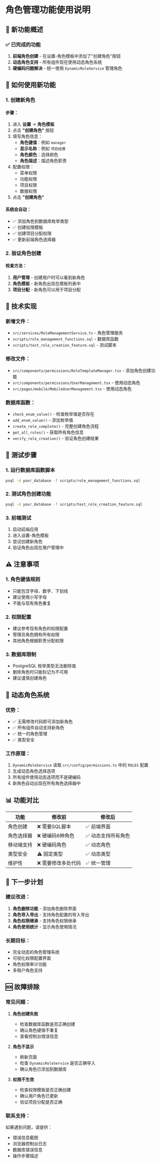 # 角色管理功能使用说明

## 🎉 新功能概述

### ✅ 已完成的功能

1. **前端角色创建** - 在设置-角色模板中添加了"创建角色"按钮
2. **动态角色支持** - 所有组件现在使用动态角色系统
3. **硬编码问题解决** - 统一使用 `DynamicRoleService` 管理角色

## 🚀 如何使用新功能

### 1. 创建新角色

#### 步骤：
1. 进入 **设置** → **角色模板**
2. 点击 **"创建角色"** 按钮
3. 填写角色信息：
   - **角色键值**：例如 `manager`
   - **显示名称**：例如 `项目经理`
   - **角色颜色**：选择颜色
   - **角色描述**：描述角色职责
4. 配置权限：
   - 菜单权限
   - 功能权限
   - 项目权限
   - 数据权限
5. 点击 **"创建角色"**

#### 系统会自动：
- ✅ 添加角色到数据库枚举类型
- ✅ 创建权限模板
- ✅ 创建项目分配权限
- ✅ 更新前端角色选择器

### 2. 验证角色创建

#### 检查方法：
1. **用户管理** - 创建用户时可以看到新角色
2. **角色模板** - 新角色出现在模板列表中
3. **项目分配** - 新角色可以用于项目分配

## 🔧 技术实现

### 新增文件：
- `src/services/RoleManagementService.ts` - 角色管理服务
- `scripts/role_management_functions.sql` - 数据库函数
- `scripts/test_role_creation_feature.sql` - 测试脚本

### 修改文件：
- `src/components/permissions/RoleTemplateManager.tsx` - 添加角色创建功能
- `src/components/permissions/UserManagement.tsx` - 使用动态角色
- `src/pages/mobile/MobileUserManagement.tsx` - 使用动态角色

### 数据库函数：
- `check_enum_value()` - 检查枚举值是否存在
- `add_enum_value()` - 添加枚举值
- `create_role_complete()` - 完整创建角色流程
- `get_all_roles()` - 获取所有角色信息
- `verify_role_creation()` - 验证角色创建结果

## 🧪 测试步骤

### 1. 运行数据库函数脚本
```bash
psql -d your_database -f scripts/role_management_functions.sql
```

### 2. 测试角色创建功能
```bash
psql -d your_database -f scripts/test_role_creation_feature.sql
```

### 3. 前端测试
1. 启动前端应用
2. 进入设置-角色模板
3. 尝试创建新角色
4. 验证角色出现在用户管理中

## ⚠️ 注意事项

### 1. 角色键值规则
- 只能包含字母、数字、下划线
- 建议使用小写字母
- 不能与现有角色重复

### 2. 权限配置
- 建议参考现有角色的权限配置
- 管理员角色拥有所有权限
- 其他角色根据职责分配权限

### 3. 数据库限制
- PostgreSQL 枚举类型无法删除值
- 删除角色时只能标记为不可用
- 建议谨慎创建角色

## 🔄 动态角色系统

### 优势：
- ✅ 无需修改代码即可添加新角色
- ✅ 所有组件自动支持新角色
- ✅ 统一的角色管理
- ✅ 类型安全

### 工作原理：
1. `DynamicRoleService` 读取 `src/config/permissions.ts` 中的 `ROLES` 配置
2. 生成动态角色选择选项
3. 所有组件使用动态选项而不是硬编码
4. 新角色自动出现在所有角色选择器中

## 📊 功能对比

| 功能 | 修改前 | 修改后 |
|------|--------|--------|
| 角色创建 | ❌ 需要SQL脚本 | ✅ 前端界面 |
| 角色选择器 | ❌ 硬编码6种角色 | ✅ 动态支持所有角色 |
| 移动端支持 | ❌ 硬编码角色 | ✅ 动态角色 |
| 类型安全 | ⚠️ 固定类型 | ✅ 动态类型 |
| 维护性 | ❌ 需要修改多处代码 | ✅ 统一管理 |

## 🎯 下一步计划

### 建议改进：
1. **角色删除功能** - 添加角色删除界面
2. **角色导入导出** - 支持角色配置的导入导出
3. **角色权限继承** - 支持角色权限继承
4. **角色使用统计** - 显示角色使用情况

### 长期目标：
- 完全动态的角色管理系统
- 可视化权限配置界面
- 角色权限审计功能
- 多租户角色支持

## 🆘 故障排除

### 常见问题：

1. **角色创建失败**
   - 检查数据库函数是否正确创建
   - 确认角色键值不重复
   - 查看控制台错误信息

2. **角色不显示**
   - 刷新页面
   - 检查 `DynamicRoleService` 是否正确导入
   - 确认角色已添加到数据库

3. **权限不生效**
   - 检查权限模板是否正确创建
   - 确认用户角色已更新
   - 验证项目分配是否正确

### 联系支持：
如果遇到问题，请提供：
- 错误信息截图
- 浏览器控制台日志
- 数据库错误信息
- 操作步骤描述
